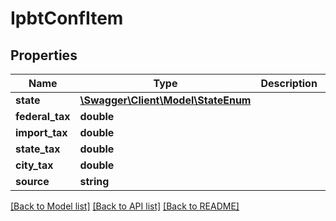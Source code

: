 # IpbtConfItem

## Properties
Name | Type | Description | Notes
------------ | ------------- | ------------- | -------------
**state** | [**\Swagger\Client\Model\StateEnum**](StateEnum.md) |  | [optional] 
**federal_tax** | **double** |  | [optional] 
**import_tax** | **double** |  | [optional] 
**state_tax** | **double** |  | [optional] 
**city_tax** | **double** |  | [optional] 
**source** | **string** |  | [optional] 

[[Back to Model list]](../README.md#documentation-for-models) [[Back to API list]](../README.md#documentation-for-api-endpoints) [[Back to README]](../README.md)


